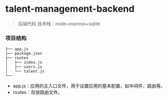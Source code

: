
# talent-management-backend 

> 后端代码
> 技术栈：node+express+sqlite

### 项目结构
```
├── app.js
├── package.json
├── routes
│   ├── index.js
│   ├── users.js
│   └── talent.js
└── 
```
- app.js：应用的主入口文件，用于设置应用的基本配置，如中间件、路由等。
- routes：存放路由文件。